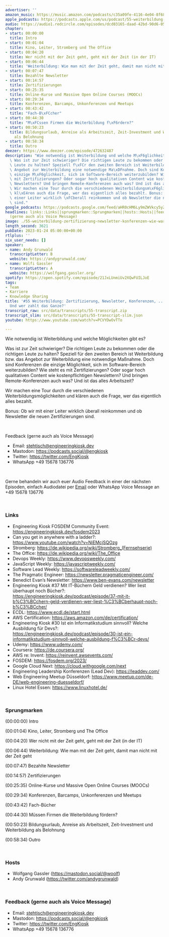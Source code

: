 ```yaml
---
advertiser: ''
amazon_music: https://music.amazon.com/podcasts/c35a09fe-4116-4e04-8f68-77d61b112e46/episodes/6e7c836a-8930-4b03-b8f3-af88caa6e3db/engineering-kiosk-55-weiterbildung-zertifizierung-newsletter-konferenzen-wie-warum-und-wer-zahlt-das-ganze
apple_podcasts: https://podcasts.apple.com/us/podcast/55-weiterbildung-zertifizierung-newsletter-konferenzen/id1603082924?i=1000596198729&uo=4
audio: https://audio1.redcircle.com/episodes/dcd03165-daad-42bd-90d6-0524fe595693/stream.mp3
chapter:
- start: 00:00:00
  title: Intro
- start: 00:01:04
  title: Kino, Leiter, Stromberg und The Office
- start: 00:04:20
  title: Wer nicht mit der Zeit geht, geht mit der Zeit (in der IT)
- start: 00:06:44
  title: 'Weiterbildung: Wie man mit der Zeit geht, damit man nicht mit der Zeit geht'
- start: 00:07:47
  title: Bezahlte Newsletter
- start: 00:14:57
  title: Zertifizierungen
- start: 00:25:35
  title: Online-Kurse und Massive Open Online Courses (MOOCs)
- start: 00:29:34
  title: Konferenzen, Barcamps, Unkonferenzen und Meetups
- start: 00:43:42
  title: "Fach-B\xFCcher"
- start: 00:44:30
  title: "M\xFCssen Firmen die Weiterbildung f\xF6rdern?"
- start: 00:50:23
  title: Bildungsurlaub, Anreise als Arbeitszeit, Zeit-Investment und Weiterbildung
    als Belohnung
- start: 00:58:34
  title: Outro
deezer: https://www.deezer.com/episode/472632487
description: "Wie notwendig ist Weiterbildung und welche M\xF6glichkeiten gibt es?\
  \ Was ist zur Zeit schwieriger? Die richtigen Leute zu bekommen oder die richtigen\
  \ Leute zu halten? Speziell f\xFCr den zweiten Bereich ist Weiterbildung bzw. das\
  \ Angebot zur Weiterbildung eine notwendige Ma\xDFnahme. Doch sind Konferenzen die\
  \ einzige M\xF6glichkeit, sich im Software-Bereich weiterzubilden? Wie steht es\
  \ mit Zertifizierungen? Oder sogar hoch qualitativen Content wie kostenpflichtigen\
  \ Newslettern? Und bringen Remote-Konferenzen auch was? Und ist das alles Arbeitszeit?\
  \ Wir machen eine Tour durch die verschiedenen Weiterbildungsm\xF6glichkeiten und\
  \ kl\xE4ren auch die Frage, wer das eigentlich alles bezahlt. Bonus: Ob wir mit\
  \ einer Leiter wirklich \xFCberall reinkommen und ob Newsletter die neuen Zertifizierungen\
  \ sind."
google_podcasts: https://podcasts.google.com/feed/aHR0cHM6Ly9mZWVkcy5yZWRjaXJjbGUuY29tLzBlY2ZkZmQ3LWZkYTEtNGMzZC05NTE1LTQ3NjcyN2Y5ZGY1ZQ/episode/ZmEwYWYzNTgtMGZmNC00N2VmLThhYjktN2U5OTdlNzJmNzJl?sa=X&ved=2ahUKEwiszuCc4N_8AhUXElkFHfgqCeYQkfYCegQIARAF
headlines: links::Links||sprungmarken::Sprungmarken||hosts::Hosts||feedback-gerne-auch-als-voice-message::Feedback
  (gerne auch als Voice Message)
image: ./55-weiterbildung-zertifizierung-newsletter-konferenzen-wie-warum-und-wer-zahlt-das-ganze.jpg
length_second: 3621
pubDate: 2023-01-24 05:00:00+00:00
rtlplus: ''
six_user_needs: []
speaker:
- name: Andy Grunwald
  transcriptLetter: B
  website: https://andygrunwald.com/
- name: Wolfi Gassler
  transcriptLetter: A
  website: https://wolfgang.gassler.org/
spotify: https://open.spotify.com/episode/21JxLUnmiUv2XQwFUILJoE
tags:
- Team
- Karriere
- Knowledge Sharing
title: '#55 Weiterbildung: Zertifizierung, Newsletter, Konferenzen, ... Wie? Warum?
  Und wer zahlt das Ganze?'
transcript_raw: src/data/transcripts/55-transcript.zip
transcript_slim: src/data/transcripts/55-transcript-slim.json
youtube: https://www.youtube.com/watch?v=PCVYDwOvTTo

---
```

<p><span>Wie notwendig ist Weiterbildung und welche Möglichkeiten gibt es?</span></p><p><span>Was ist zur Zeit schwieriger? Die richtigen Leute zu bekommen oder die richtigen Leute zu halten? Speziell für den zweiten Bereich ist Weiterbildung bzw. das Angebot zur Weiterbildung eine notwendige Maßnahme. Doch sind Konferenzen die einzige Möglichkeit, sich im Software-Bereich weiterzubilden? Wie steht es mit Zertifizierungen? Oder sogar hoch qualitativen Content wie kostenpflichtigen Newslettern? Und bringen Remote-Konferenzen auch was? Und ist das alles Arbeitszeit?</span></p><p><span>Wir machen eine Tour durch die verschiedenen Weiterbildungsmöglichkeiten und klären auch die Frage, wer das eigentlich alles bezahlt.</span></p><p><span>Bonus: Ob wir mit einer Leiter wirklich überall reinkommen und ob Newsletter die neuen Zertifizierungen sind.</span></p><p><br></p><p><span>Feedback (gerne auch als Voice Message)</span></p><ul><li><span>Email: </span><a href="mailto:stehtisch@engineeringkiosk.dev" rel="nofollow">stehtisch@engineeringkiosk.dev</a></li><li><span>Mastodon: </span><a href="https://podcasts.social/@engkiosk" rel="nofollow">https://podcasts.social/@engkiosk</a></li><li><span>Twitter: </span><a href="https://twitter.com/EngKiosk" rel="nofollow">https://twitter.com/EngKiosk</a></li><li><span>WhatsApp </span>+49 15678 136776</li></ul><p><br></p><p><span>Gerne behandeln wir auch euer Audio Feedback in einer der nächsten Episoden, einfach Audiodatei per </span><a href="https://engineeringkiosk.dev/kontakt/">Email</a><span> oder WhatsApp Voice Message an </span>+49 15678 136776</p><p><br></p><h3 id="links">Links</h3><ul><li><span>Engineering Kiosk FOSDEM Community Event: </span><a href="https://engineeringkiosk.dev/fosdem2023">https://engineeringkiosk.dev/fosdem2023</a></li><li><span>Can you get in anywhere with a ladder?: </span><a href="https://www.youtube.com/watch?v=NiEMcjSQOzg" rel="nofollow">https://www.youtube.com/watch?v=NiEMcjSQOzg</a></li><li><span>Stromberg: </span><a href="https://de.wikipedia.org/wiki/Stromberg_(Fernsehserie)" rel="nofollow">https://de.wikipedia.org/wiki/Stromberg_(Fernsehserie)</a></li><li><span>The Office: </span><a href="https://de.wikipedia.org/wiki/The_Office" rel="nofollow">https://de.wikipedia.org/wiki/The_Office</a><span> </span></li><li><span>Devops Weekly: </span><a href="https://www.devopsweekly.com/" rel="nofollow">https://www.devopsweekly.com/</a></li><li><span>JavaScript Weekly: </span><a href="https://javascriptweekly.com/" rel="nofollow">https://javascriptweekly.com/</a></li><li><span>Software Lead Weekly: </span><a href="https://softwareleadweekly.com/" rel="nofollow">https://softwareleadweekly.com/</a></li><li><span>The Pragmatic Engineer: </span><a href="https://newsletter.pragmaticengineer.com/" rel="nofollow">https://newsletter.pragmaticengineer.com/</a></li><li><span>Benedict Evan’s Newsletter: </span><a href="https://www.ben-evans.com/newsletter" rel="nofollow">https://www.ben-evans.com/newsletter</a></li><li><span>Engineering Kiosk #37 Mit IT-Büchern Geld verdienen? Wer liest überhaupt noch Bücher?: </span><a href="https://engineeringkiosk.dev/podcast/episode/37-mit-it-b%C3%BCchern-geld-verdienen-wer-liest-%C3%BCberhaupt-noch-b%C3%BCcher/">https://engineeringkiosk.dev/podcast/episode/37-mit-it-b%C3%BCchern-geld-verdienen-wer-liest-%C3%BCberhaupt-noch-b%C3%BCcher/</a></li><li><span>ECDL: </span><a href="https://www.ecdl.de/start.html" rel="nofollow">https://www.ecdl.de/start.html</a></li><li><span>AWS Certification: </span><a href="https://aws.amazon.com/de/certification/" rel="nofollow">https://aws.amazon.com/de/certification/</a></li><li><span>Engineering Kiosk #30 Ist ein Informatikstudium sinnvoll? Welche Ausbildung für Devs?: </span><a href="https://engineeringkiosk.dev/podcast/episode/30-ist-ein-informatikstudium-sinnvoll-welche-ausbildung-f%C3%BCr-devs/">https://engineeringkiosk.dev/podcast/episode/30-ist-ein-informatikstudium-sinnvoll-welche-ausbildung-f%C3%BCr-devs/</a></li><li><span>Udemy: </span><a href="https://www.udemy.com/" rel="nofollow">https://www.udemy.com/</a></li><li><span>Coursera: </span><a href="https://de.coursera.org/" rel="nofollow">https://de.coursera.org/</a></li><li><span>AWS re: Invent: </span><a href="https://reinvent.awsevents.com/" rel="nofollow">https://reinvent.awsevents.com/</a></li><li><span>FOSDEM: </span><a href="https://fosdem.org/2023/" rel="nofollow">https://fosdem.org/2023/</a></li><li><span>Google Cloud Next: </span><a href="https://cloud.withgoogle.com/next" rel="nofollow">https://cloud.withgoogle.com/next</a></li><li><span>Engineering Leadership Konferenzen (Lead Dev): </span><a href="https://leaddev.com/" rel="nofollow">https://leaddev.com/</a></li><li><span>Web Engineering Meetup Düsseldorf: </span><a href="https://www.meetup.com/de-DE/web-engineering-duesseldorf/" rel="nofollow">https://www.meetup.com/de-DE/web-engineering-duesseldorf/</a></li><li><span>Linux Hotel Essen: </span><a href="https://www.linuxhotel.de/" rel="nofollow">https://www.linuxhotel.de/</a></li></ul><p><br></p><h3 id="sprungmarken">Sprungmarken</h3><p><span>(00:00:00) Intro</span></p><p><span>(00:01:04) Kino, Leiter, Stromberg und The Office</span></p><p><span>(00:04:20) Wer nicht mit der Zeit geht, geht mit der Zeit (in der IT)</span></p><p><span>(00:06:44) Weiterbildung: Wie man mit der Zeit geht, damit man nicht mit der Zeit geht</span></p><p><span>(00:07:47) Bezahlte Newsletter</span></p><p><span>(00:14:57) Zertifizierungen</span></p><p><span>(00:25:35) Online-Kurse und Massive Open Online Courses (MOOCs)</span></p><p><span>(00:29:34) Konferenzen, Barcamps, Unkonferenzen und Meetups</span></p><p><span>(00:43:42) Fach-Bücher</span></p><p><span>(00:44:30) Müssen Firmen die Weiterbildung fördern?</span></p><p><span>(00:50:23) Bildungsurlaub, Anreise als Arbeitszeit, Zeit-Investment und Weiterbildung als Belohnung</span></p><p><span>(00:58:34) Outro</span></p><p><br></p><h3 id="hosts">Hosts</h3><ul><li><span>Wolfgang Gassler (</span><a href="https://mastodon.social/@woolf" rel="nofollow">https://mastodon.social/@woolf</a><span>)</span></li><li><span>Andy Grunwald (</span><a href="https://twitter.com/andygrunwald" rel="nofollow">https://twitter.com/andygrunwald</a><span>)</span></li></ul><p><br></p><h3 id="feedback-gerne-auch-als-voice-message">Feedback (gerne auch als Voice Message)</h3><ul><li><span>Email: </span><a href="mailto:stehtisch@engineeringkiosk.dev" rel="nofollow">stehtisch@engineeringkiosk.dev</a></li><li><span>Mastodon: </span><a href="https://podcasts.social/@engkiosk" rel="nofollow">https://podcasts.social/@engkiosk</a></li><li><span>Twitter: </span><a href="https://twitter.com/EngKiosk" rel="nofollow">https://twitter.com/EngKiosk</a></li><li><span>WhatsApp </span>+49 15678 136776</li></ul>
